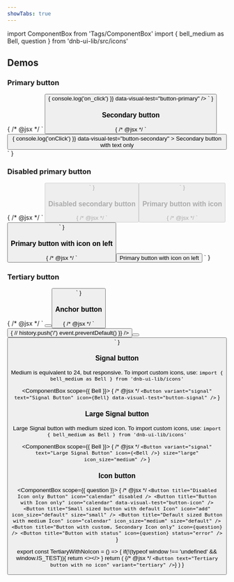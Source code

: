 ```yaml
---
showTabs: true
---
```


import ComponentBox from 'Tags/ComponentBox'
import { bell_medium as Bell, question } from 'dnb-ui-lib/src/icons'

## Demos

### Primary button

<ComponentBox>
	{
	/* @jsx */ `
<Button
  text="Primary button with text only"
  on_click={() => {
    console.log('on_click')
  }}
  data-visual-test="button-primary"
/>
		`
	}
</ComponentBox>

### Secondary button

<ComponentBox>
	{
	/* @jsx */ `
<Button
  variant="secondary"
  onClick={() => {
    console.log('onClick')
  }}
  data-visual-test="button-secondary"
>
  Secondary button with text only
</Button>
	`
	}
</ComponentBox>

### Disabled primary button

<ComponentBox>
	{
	/* @jsx */ `
<Button
  text="Disabled primary button"
  disabled
/>
	`
	}
</ComponentBox>

### Disabled secondary button

<ComponentBox>
	{
	/* @jsx */ `
<Button
  text="Disabled secondary button"
  variant="secondary"
  disabled
/>
	`
	}
</ComponentBox>

### Primary button with icon

<ComponentBox>
	{
	/* @jsx */ `
<Button
  text="Primary button with icon"
  icon="chevron_right"
/>
	`
	}
</ComponentBox>

### Primary button with icon on left

<ComponentBox>
	{
	/* @jsx */ `
<Button
  icon_position="left"
  icon="chevron_left"
>
  Primary button with icon on left
</Button>
	`
	}
</ComponentBox>

### Tertiary button

<ComponentBox>
	{
	/* @jsx */ `
<Button
  variant="tertiary"
  text="Tertiary button with icon on left"
  icon_position="left"
  icon="chevron_left"
  data-visual-test="button-tertiary"
/>
<Button
  variant="tertiary"
  text="With medium icon"
  icon="chevron_right"
  icon_size="medium"
/>
	`
	}
</ComponentBox>

### Anchor button

<ComponentBox data-visual-test="button-anchor">
	{
	/* @jsx */ `
<Button
  text="Primary with href"
  href="/"
  icon_position="right"
  icon="chevron_right"
  on_click={({ event }) => {
    // history.push('/')
    event.preventDefault()
  }}
/>
<Button
  variant="secondary"
  text="Secondary with href"
  href="?no-cache=1"
  icon_position="left"
  icon="chevron_left"
/>
<Button
  href="?no-cache=1"
  title="This is a link"
  icon="chevron_right"
  size="default"
/>
	`
	}
</ComponentBox>

### Signal button

Medium is equivalent to 24, but responsive. To import custom icons, use: `import { bell_medium as Bell } from 'dnb-ui-lib/icons'`

<!-- prettier-ignore -->
<ComponentBox scope={{ Bell }}>
	{
	/* @jsx */ `
<Button
  variant="signal"
  text="Signal Button"
  icon={Bell}
  data-visual-test="button-signal"
/>
	`
	}
</ComponentBox>

### Large Signal button

Large Signal button with medium sized icon. To import custom icons, use: `import { bell_medium as Bell } from 'dnb-ui-lib/icons'`

<!-- prettier-ignore -->
<ComponentBox scope={{ Bell }}>
	{
	/* @jsx */ `
<Button
  variant="signal"
  text="Large Signal Button"
  icon={<Bell />}
  size="large"
  icon_size="medium"
/>
	`
	}
</ComponentBox>

### Icon button

<!-- prettier-ignore -->
<ComponentBox scope={{ question }}>
	{
    /* @jsx */ `
<Button
  title="Disabled Icon only Button"
  icon="calendar"
  disabled
/>
<Button title="Button with Icon only" icon="calendar" data-visual-test="button-icon" />
<Button
  title="Small sized button with default Icon"
  icon="add"
  icon_size="default"
  size="small"
/>
<Button
  title="Default sized Button with medium Icon"
  icon="calendar"
  icon_size="medium"
  size="default"
/>
<Button
  title="Button with custom, Secondary Icon only"
  icon={question}
/>
<Button
  title="Button with status"
  icon={question}
  status="error"
/>
	`
	}
</ComponentBox>

<!-- prettier-ignore-start -->

export const TertiaryWithNoIcon = () => {
  if(!(typeof window !== 'undefined' && window.IS_TEST)){
    return <></>
  }
  return (
    <ComponentBox
      title="Tertiary button with no icon"
      data-visual-test="button-tertiary-no-icon"
    >
    {/* @jsx */ `
<Button text="Tertiary button with no icon" variant="tertiary" />
    `}
    </ComponentBox>
  )
}

<TertiaryWithNoIcon />

<!-- prettier-ignore-end -->

